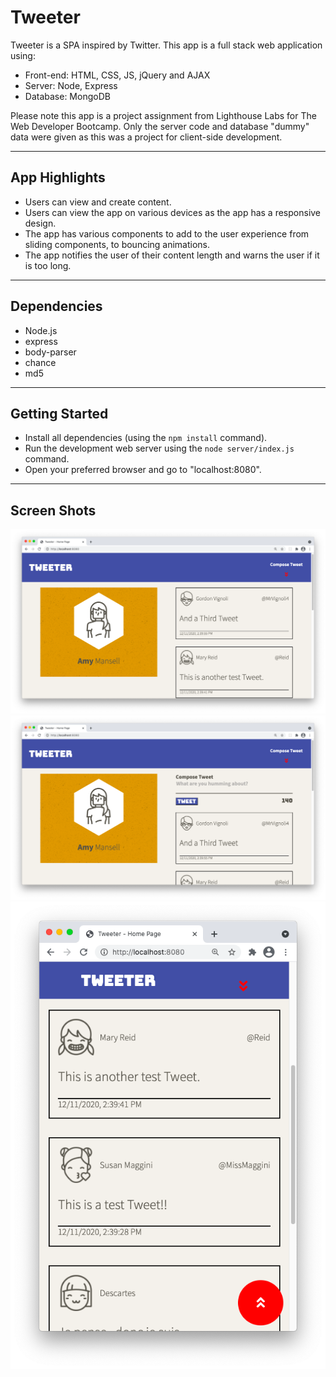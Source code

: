 # Tweeter
Tweeter is a SPA inspired by Twitter. This app is a full stack web application using:
- Front-end: HTML, CSS, JS, jQuery and AJAX
- Server: Node, Express
- Database: MongoDB

Please note this app is a project assignment from Lighthouse Labs for The Web Developer Bootcamp. Only the server code and database "dummy" data were given as this was a project for client-side development. 

---
## App Highlights
- Users can view and create content.
- Users can view the app on various devices as the app has a responsive design.
- The app has various components to add to the user experience from sliding components, to bouncing animations.
- The app notifies the user of their content length and warns the user if it is too long.

---
## Dependencies
- Node.js
- express
- body-parser
- chance
- md5

---
## Getting Started
- Install all dependencies (using the `npm install` command).
- Run the development web server using the `node server/index.js` command.
- Open your preferred browser and go to "localhost:8080".

---
## Screen Shots
!["Large Device 1"](https://github.com/jmelnikel/tweeter/blob/master/docs/Screen%20Shot%202020-12-11%20at%202.40.58%20PM.png?raw=true)
!["Large Device 2"](https://github.com/jmelnikel/tweeter/blob/master/docs/Screen%20Shot%202020-12-11%20at%202.41.21%20PM.png?raw=true)
!["Small Device"](https://github.com/jmelnikel/tweeter/blob/master/docs/Screen%20Shot%202020-12-11%20at%202.41.58%20PM.png?raw=true)
